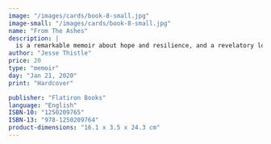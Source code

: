 ```yaml
---
image: "/images/cards/book-8-small.jpg"
image-small: "/images/cards/book-8-small.jpg"
name: "From The Ashes"
description: |
  is a remarkable memoir about hope and resilience, and a revelatory look into the life of a Métis-Cree man who refused to give up. Abandoned by his parents as a toddler, Jesse Thistle briefly found himself in the foster-care system with his two brothers, cut off from all they had known.
author: "Jesse Thistle"
price: 20
type: "memoir"
day: "Jan 21, 2020"
print: "Hardcover"

publisher: "Flatiron Books"
language: "English"
ISBN-10: "1250209765"
ISBN-13: "978-1250209764"
product-dimensions: "16.1 x 3.5 x 24.3 cm"
---
```

